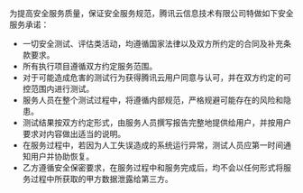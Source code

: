 为提高安全服务质量，保证安全服务规范，腾讯云信息技术有限公司特做如下安全服务承诺：
- 一切安全测试、评估类活动，均遵循国家法律以及双方所约定的合同及补充条款要求。
- 所有执行项目遵循双方约定服务范围。
- 对于可能造成危害的测试行为获得腾讯云用户同意与认可，并在双方约定的可控范围内进行测试。
- 服务人员在整个测试过程中，将遵循内部规范，严格规避可能存在的风险和隐患。
- 测试结果按双方约定形式，由服务人员撰写报告完整地提供给用户，并按用户要求对内容做出适当的说明。
- 在服务过程中，若因为人工失误造成的系统运行异常，测试人员应第一时间通知用户并协助恢复。
- 乙方遵循安全保密要求，在服务过程中和服务完成后，均不会以任何形式将服务过程中所获取的甲方数据泄露给第三方。
